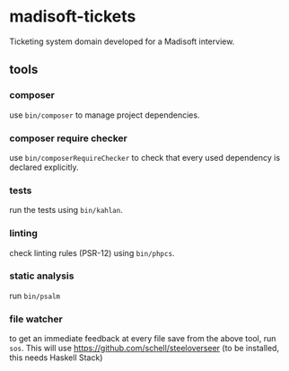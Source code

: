 # madisoft-tickets

Ticketing system domain developed for a Madisoft interview.

## tools

### composer

use `bin/composer` to manage project dependencies.

### composer require checker

use `bin/composerRequireChecker` to check that every used dependency is declared explicitly.

### tests

run the tests using `bin/kahlan`.

### linting

check linting rules (PSR-12) using `bin/phpcs`.

### static analysis

run `bin/psalm`

### file watcher

to get an immediate feedback at every file save from the above tool, run `sos`. This will use https://github.com/schell/steeloverseer (to be installed, this needs Haskell Stack)
